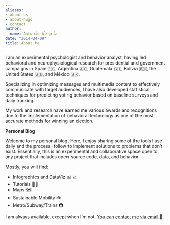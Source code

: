```yaml
---
aliases:
- about-us
- about-hugo
- contact
author:
  name: Antonio Alegría
date: "2014-04-09"
title: About Me
---
```


I am an experimental psychologist and behavior analyst, having led behavioral and neurophysiological research for presidential and government campaigns in Spain 🇪🇸, Argentina 🇦🇷, Guatemala 🇬🇹, Bolivia 🇧🇴, the United States 🇺🇸, and México 🇲🇽.

Specializing in optimizing messages and multimedia content to effectively communicate with target audiences, I have also developed statistical techniques for predicting voting behavior based on baseline surveys and daily tracking.

My work and research have earned me various awards and recognitions due to the implementation of behavioral technology as one of the most accurate methods for winning an election.

**Personal Blog**

Welcome to my personal blog. Here, I enjoy sharing some of the tools I use daily and the process I follow to implement solutions to problems that don't exist. Essentially, this is an experimental and collaborative space open to any project that includes open-source code, data, and behavior.

Mostly, you will find:

* Infographics and DataViz 📊 📈
* Tutorials 🧑‍💻
* Maps 🗺️
* Sustainable Mobility 🚲
* Metro/Subway/Trains 🚇

I am always available, except when I'm not.
[You can contact me via email 📧](mailto:antonioalegriah@gmail.com).

